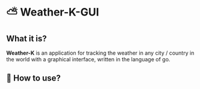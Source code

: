 # ⛅ Weather-K-GUI

## What it is?
<p>
  <b>Weather-K</b> is an application for tracking the weather in any city / country in the world with a graphical interface, written in the language of go.
</p>

## 🤔 How to use?
